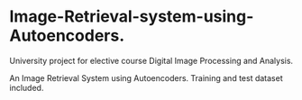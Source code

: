 # Image-Retrieval-system-using-Autoencoders.
University project for elective course Digital Image Processing and Analysis. 

An Image Retrieval System using Autoencoders. 
Training and test dataset included.
